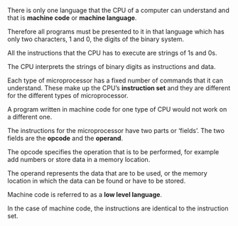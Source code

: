 There is only one language that the CPU of a computer can understand and that is **machine code** or **machine language**.

Therefore all programs must be presented to it in that language which has only two characters, 1 and 0, the digits of the binary system. 

All the instructions that the CPU has to execute are strings of 1s and 0s.

The CPU interprets the strings of binary digits as instructions and data. 

Each type of microprocessor has a fixed number of commands that it can understand. These make up the CPU’s **instruction set** and they are different for the different types of microprocessor.

A program written in machine code for one type of CPU would not work on a different one.

The instructions for the microprocessor have two parts or ‘fields’. The two fields are the **opcode** and the **operand**.

The opcode specifies the operation that is to be performed, for example add numbers or store data in a memory location.

The operand represents the data that are to be used, or the memory location in which the data can be found or have to be stored.

Machine code is referred to as a **low level language**.

In the case of machine code, the instructions are identical to the instruction set.
